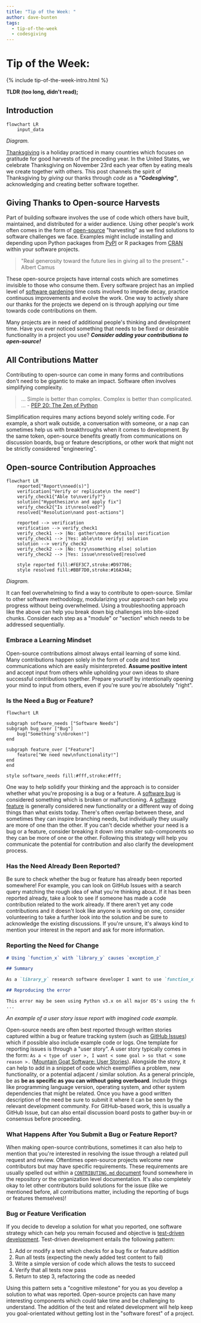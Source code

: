 ```yaml
---
title: "Tip of the Week: "
author: dave-bunten
tags:
  - tip-of-the-week
  - codesgiving
---
```


# Tip of the Week: 

{% include tip-of-the-week-intro.html %}

__TLDR (too long, didn't read);__



## Introduction

```mermaid!
flowchart LR
    input_data
```

_Diagram._

[Thanksgiving](https://en.wikipedia.org/wiki/Thanksgiving) is a holiday practiced in many countries which focuses on gratitude for good harvests of the preceding year.
In the United States, we celebrate Thanksgiving on November 23rd each year often by eating meals we create together with others.
This post channels the spirit of Thanksgiving by _giving_ our thanks through _code_ as a ___"Codesgiving"___,  acknowledging and creating better software together.

<!-- excerpt start -->
<!-- excerpt end -->

## Giving Thanks to Open-source Harvests

Part of building software involves the use of code which others have built, maintained, and distributed for a wider audience.
Using other people's work often comes in the form of [open-source](https://en.wikipedia.org/wiki/Open_source) "harvesting" as we find solutions to software challenges we face.
Examples might include installing and depending upon Python packages from [PyPI](https://en.wikipedia.org/wiki/Python_Package_Index) or R packages from [CRAN](https://en.wikipedia.org/wiki/R_package#Comprehensive_R_Archive_Network_(CRAN)) within your software projects.

> "Real generosity toward the future lies in giving all to the present."
> \- Albert Camus

These open-source projects have internal costs which are sometimes invisible to those who consume them.
Every software project has an implied level of [software gardening](https://bssw.io/blog_posts/long-term-software-gardening-strategies-for-cultivating-scientific-development-ecosystems) time costs involved to impede decay,  practice continuous improvements and evolve the work.
One way to actively share our thanks for the projects we depend on is through applying our time towards code contributions on them.

Many projects are in need of additional people's thinking and development time.
Have you ever noticed something that needs to be fixed or desirable functionality in a project you use?
___Consider adding your contributions to open-source!___

## All Contributions Matter

Contributing to open-source can come in many forms and contributions don't need to be gigantic to make an impact.
Software often involves simplifying complexity.

> ...
> Simple is better than complex.
> Complex is better than complicated.
> ...
> \- [PEP 20: The Zen of Python](https://peps.python.org/pep-0020/)

Simplification requires many actions beyond solely writing code.
For example, a short walk outside, a conversation with someone, or a nap can sometimes help us with breakthroughs when it comes to development.
By the same token, open-source benefits greatly from communications on discussion boards, bug or feature descriptions, or other work that might not be strictly considered "engineering".


## Open-source Contribution Approaches

```mermaid
flowchart LR
    reported["Report\nneed(s)"]
    verification["Verify or replicate\n the need"]
    verify_check1{"Able to\nverify?"}
    solution["Hypothesize\n and apply fix"]
    verify_check2{"Is it\nresolved?"}
    resolved["Resolution\nand post-actions"]

    reported --> verification
    verification --> verify_check1
    verify_check1 --> |No: gather\nmore details| verification
    verify_check1 --> |Yes: able\nto verify| solution
    solution --> verify_check2
    verify_check2 --> |No: try\nsomething else| solution
    verify_check2 --> |Yes: issue\nresolved|resolved

    style reported fill:#FEF3C7,stroke:#D97706;
    style resolved fill:#BBF7D0,stroke:#16A34A;
```

_Diagram._

It can feel overwhelming to find a way to contribute to open-source.
Similar to other software methodology, modularizing your approach can help you progress without being overwhelmed.
Using a troubleshooting approach like the above can help you break down big challenges into bite-sized chunks.
Consider each step as a "module" or "section" which needs to be addressed sequentially.

### Embrace a Learning Mindset

Open-source contributions almost always entail learning of some kind.
Many contributions happen solely in the form of code and text communications which are easily misinterpreted.
__Assume positive intent__ and accept input from others while upholding your own ideas to share successful contributions together.
Prepare yourself by intentionally opening your mind to input from others, even if you're sure you're absolutely "right".

### Is the Need a Bug or Feature?

```mermaid
flowchart LR

subgraph software_needs ["Software Needs"]
subgraph bug_over ["Bug"]
    bug["Something's\nbroken!"]
end

subgraph feature_over ["Feature"]
    feature["We need new\nfunctionality!"]
end
end

style software_needs fill:#fff,stroke:#fff;
```

One way to help solidify your thinking and the approach is to consider whether what you're proposing is a bug or a feature.
A [software bug](https://en.wikipedia.org/wiki/Software_bug) is considered something which is broken or malfunctioning.
A [software feature](https://en.wikipedia.org/wiki/Software_feature) is generally considered new functionality or a different way of doing things than what exists today.
There's often overlap between these, and sometimes they can inspire branching needs, but individually they usually are more of one than the other.
If you can't decide whether your need is a bug or a feature, consider breaking it down into smaller sub-components so they can be more of one or the other.
Following this strategy will help you communicate the potential for contribution and also clarify the development process.

### Has the Need Already Been Reported?

Be sure to check whether the bug or feature has already been reported somewhere!
For example, you can look on GitHub Issues with a search query matching the rough idea of what you're thinking about.
If it has been reported already, take a look to see if someone has made a code contribution related to the work already.
If there aren't yet any code contributions and it doesn't look like anyone is working on one, consider volunteering to take a further look into the solution and be sure to acknowledge the existing discussions.
If you're unsure, it's always kind to mention your interest in the report and ask for more information.

### Reporting the Need for Change

```markdown
# Using `function_x` with `library_y` causes `exception_z`

## Summary

As a `library_y` research software developer I want to use `function_x` for my data so that I can share data for research outcomes.

## Reproducing the error

This error may be seen using Python v3.x on all major OS's using the following code snippet:
...

```

_An example of a user story issue report with imagined code example._

Open-source needs are often best reported through written stories captured within a bug or feature tracking system (such as [GitHub Issues](https://github.com/features/issues)) which if possible also include example code or logs.
One template for reporting issues is through a "user story".
A user story typically comes in the form: `As a < type of user >, I want < some goal > so that < some reason >.` ([Mountain Goat Software: User Stories](https://www.mountaingoatsoftware.com/agile/user-stories)).
Alongside the story, it can help to add in a snippet of code which exemplifies a problem, new functionality, or a potential adjacent / similar solution.
As a general principle, be as __be as specific as you can without going overboard__.
Include things like programming language version, operating system, and other system dependencies that might be related.
Once you have a good written description of the need be sure to submit it where it can be seen by the relevant development community.
For GitHub-based work, this is usually a GitHub Issue, but can also entail discussion board posts to gather buy-in or consensus before proceeding.

### What Happens After You Submit a Bug or Feature Report?

When making open-source contributions, sometimes it can also help to mention that you're interested in resolving the issue through a related pull request and review.
Oftentimes open-source projects welcome new contributors but may have specific requirements.
These requirements are usually spelled out within a [`CONTRIBUTING.md` document](https://docs.github.com/en/communities/setting-up-your-project-for-healthy-contributions/setting-guidelines-for-repository-contributors) found somewhere in the repository or the organization level documentation.
It's also completely okay to let other contributors build solutions for the issue (like we mentioned before, all contributions matter, including the reporting of bugs or features themselves)!

### Bug or Feature Verification

If you decide to develop a solution for what you reported, one software strategy which can help you remain focused and objective is [test-driven development](https://en.wikipedia.org/wiki/Test-driven_development).
Test-driven development entails the following pattern:

1. Add or modify a test which checks for a bug fix or feature addition
1. Run all tests (expecting the newly added test content to fail)
1. Write a simple version of code which allows the tests to succeed
1. Verify that all tests now pass
1. Return to step 3, refactoring the code as needed

Using this pattern sets a "cognitive milestone" for you as you develop a solution to what was reported.
Open-source projects can have many interesting components which could take time and be challenging to understand.
The addition of the test and related development will help keep you goal-orientated without getting lost in the "software forest" of a project.

